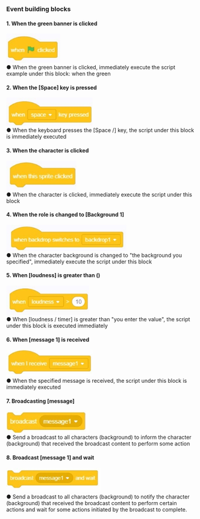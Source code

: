 ### Event building blocks	
#### 1.	When the green banner is clicked
![](../../assets/images/course-en/course3/course3-4/001.jpeg)  
●	When the green banner is clicked, immediately execute the script example under this block: when the green

#### 2.	When the [Space] key is pressed
![](../../assets/images/course-en/course3/course3-4/002.jpeg)  
●   When the keyboard presses the [Space /] key, the script under this block is immediately executed

#### 3.	When the character is clicked
![](../../assets/images/course-en/course3/course3-4/003.jpeg)  
●  	When the character is clicked, immediately execute the script under this block

#### 4.	When the role is changed to [Background 1]
![](../../assets/images/course-en/course3/course3-4/004.jpeg)  
●   When the character background is changed to "the background you specified", immediately execute the script under this block

#### 5.	When [loudness] is greater than ()
![](../../assets/images/course-en/course3/course3-4/005.jpeg)  
●  When [loudness / timer] is greater than "you enter the value", the script under this block is executed immediately

#### 6.	When [message 1] is received
![](../../assets/images/course-en/course3/course3-4/006.jpeg)  
● 	When the specified message is received, the script under this block is immediately executed

#### 7.	Broadcasting [message]
![](../../assets/images/course-en/course3/course3-4/007.jpeg)  
●  Send a broadcast to all characters (background) to inform the character (background) that received the broadcast content to perform some action

#### 8.	Broadcast [message 1] and wait
![](../../assets/images/course-en/course3/course3-4/008.jpeg)  
●  Send a broadcast to all characters (background) to notify the character (background) that received the broadcast content to perform certain actions and wait for some actions initiated by the broadcast to complete.
